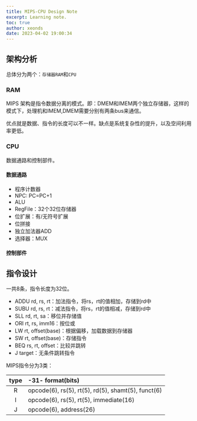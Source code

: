 ```yaml
---
title: MIPS-CPU Design Note
excerpt: Learning note.
toc: true
author: xeonds
date: 2023-04-02 19:00:34
---
```


## 架构分析

总体分为两个：`存储器RAM`和`CPU`

### RAM

MIPS 架构是指令数据分离的模式。即：DMEM和IMEM两个独立存储器，这样的模式下，处理机和IMEM,DMEM需要分别有两条bus来通信。

优点就是数据、指令的长度可以不一样。缺点是系统复杂性的提升，以及空间利用率更低。

### CPU

数据通路和控制部件。

#### 数据通路

- 程序计数器
- NPC: PC=PC+1
- ALU
- RegFile：32个32位存储器
- 位扩展：有/无符号扩展
- 位拼接
- 独立加法器ADD
- 选择器：MUX

#### 控制部件

## 指令设计

一共8条，指令长度为32位。

- ADDU rd, rs, rt：加法指令，将rs，rt的值相加，存储到rd中
- SUBU rd, rs, rt：减法指令，将rs，rt的值相减，存储到rd中
- SLL rd, rt, sa：移位并存储值
- ORI rt, rs, imm16：按位或
- LW rt, offset(base)：根据偏移，加载数据到存储器
- SW rt, offset(base)：存储指令
- BEQ rs, rt, offset：比较并跳转
- J target：无条件跳转指令

MIPS指令分为3类：

|type| -31- format(bits)|
|:-:|:-|
|R|opcode(6), rs(5), rt(5), rd(5), shamt(5), funct(6)|
|I|opcode(6), rs(5), rt(5), immediate(16)|
|J|opcode(6), address(26)|


